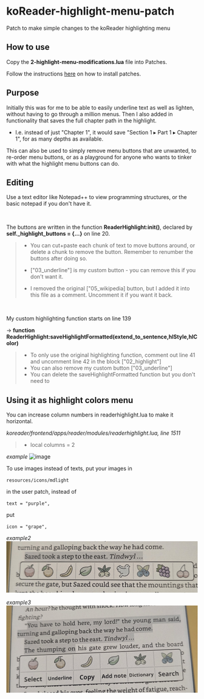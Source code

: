 # koReader-highlight-menu-patch
Patch to make simple changes to the koReader highlighting menu

## How to use
Copy the **2-highlight-menu-modifications.lua** file into Patches.

Follow the instructions [here](https://koreader.rocks/user_guide/#L2-userpatches) on how to install patches.

## Purpose
Initially this was for me to be able to easily underline text as well as lighten, without having to go through a million menus. Then I also added in functionality that saves the full chapter path in the highlight. 
- I.e. instead of just "Chapter 1", it would save "Section 1 ▸ Part 1 ▸ Chapter 1", for as many depths as available.

This can also be used to simply remove menu buttons that are unwanted, to re-order menu buttons, or as a playground for anyone who wants to tinker with what the highlight menu buttons can do.

## Editing

Use a text editor like Notepad++ to view programming structures, or the basic notepad if you don't have it.

&nbsp;

The buttons are written in the function **ReaderHighlight:init()**, declared by **self._highlight_buttons = {...}** on line 20.

> - You can cut+paste each chunk of text to move buttons around, or delete a chunk to remove the button. Remember to renumber the buttons after doing so.
>
> - ["03_underline"] is my custom button - you can remove this if you don't want it.
> - I removed the original ["05_wikipedia] button, but I added it into this file as a comment. Uncomment it if you want it back.

&nbsp;

My custom highlighting function starts on line 139 

-> **function ReaderHighlight:saveHighlightFormatted(extend_to_sentence,hlStyle,hlColor)**

> - To only use the original highlighting function, comment out line 41 and uncomment line 42 in the block ["02_highlight"]
> - You can also remove my custom button ["03_underline"]
> - You can delete the saveHighlightFormatted function but you don't need to

## Using it as highlight colors menu

You can increase column numbers in readerhighlight.lua to make it horizontal.

*koreader/frontend/apps/reader/modules/readerhighlight.lua, line 1511*
> - local columns = 2

*example*
![image](https://github.com/user-attachments/assets/5103aba1-0bf4-4bea-9b08-339adafe4700)

To use images instead of texts, put your images in 
```
resources/icons/mdlight
```
in the user patch, instead of 

```
text = "purple",
```
put 

```
icon = "grape",
```

*example2*
![image](https://github.com/erildt/koReader-highlight-menu-patch/blob/10f9c2e73a564f472de96530999b994735ca44d9/20250607_140339.jpg)

*example3*
![image](https://github.com/erildt/koReader-highlight-menu-patch/blob/6a637d68d345bd29c0e580b51bec3290eda7b413/20250607_124456.jpg)
